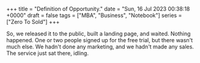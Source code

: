 +++ 
title = "Definition of Opportunity."
date = "Sun, 16 Jul 2023 00:38:18 +0000"
draft = false
tags = ["MBA", "Business", "Notebook"]
series = ["Zero To Sold"]
+++

So, we released it to the public, built a landing page, and waited. Nothing happened. One or two people signed up for the free trial, but there wasn't much else. We hadn't done any marketing, and we hadn't made any sales. The service just sat there, idling.